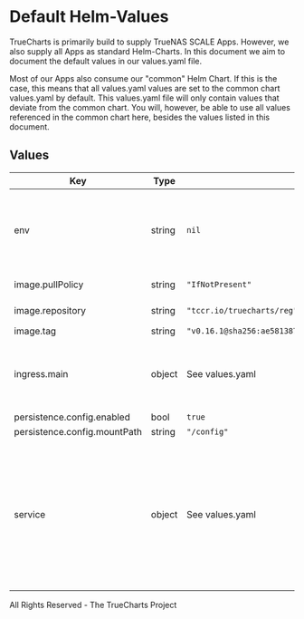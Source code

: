 # Default Helm-Values

TrueCharts is primarily build to supply TrueNAS SCALE Apps.
However, we also supply all Apps as standard Helm-Charts. In this document we aim to document the default values in our values.yaml file.

Most of our Apps also consume our "common" Helm Chart.
If this is the case, this means that all values.yaml values are set to the common chart values.yaml by default. This values.yaml file will only contain values that deviate from the common chart.
You will, however, be able to use all values referenced in the common chart here, besides the values listed in this document.

## Values

| Key | Type | Default | Description |
|-----|------|---------|-------------|
| env | string | `nil` | environment variables. See more environment variables in the [reg documentation](https://github.com/genuinetools/reg). |
| image.pullPolicy | string | `"IfNotPresent"` | image pull policy |
| image.repository | string | `"tccr.io/truecharts/reg"` | image repository |
| image.tag | string | `"v0.16.1@sha256:ae581387764a23c62c1386389e27358bac5088790904938264cb0bcd4e8c946c"` | image tag |
| ingress.main | object | See values.yaml | Enable and configure ingress settings for the chart under this key. |
| persistence.config.enabled | bool | `true` |  |
| persistence.config.mountPath | string | `"/config"` |  |
| service | object | See values.yaml | Set the container timezone -- Set the server registry EXTRA_ARGS: "server --registry r.j3ss.co" -- Configures service settings for the chart. |

All Rights Reserved - The TrueCharts Project
